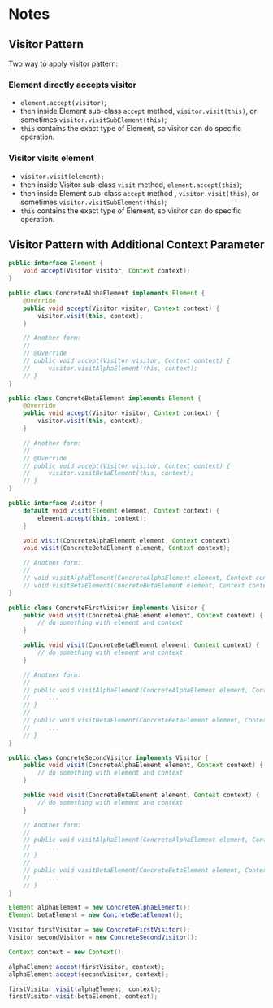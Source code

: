# Notes

## Visitor Pattern

Two way to apply visitor pattern:

### Element directly accepts visitor
- `element.accept(visitor)`;
- then inside Element sub-class `accept` method, `visitor.visit(this)`, or sometimes `visitor.visitSubElement(this)`;
- `this` contains the exact type of Element, so visitor can do specific operation.

### Visitor visits element
- `visitor.visit(element);`
- then inside Visitor sub-class `visit` method, `element.accept(this)`;
- then inside Element sub-class `accept` method , `visitor.visit(this)`, or sometimes `visitor.visitSubElement(this)`;
- `this` contains the exact type of Element, so visitor can do specific operation.

## Visitor Pattern with Additional Context Parameter
```java
public interface Element {
    void accept(Visitor visitor, Context context);
}

public class ConcreteAlphaElement implements Element {
    @Override
    public void accept(Visitor visitor, Context context) {
        visitor.visit(this, context);
    }

    // Another form:
    // 
    // @Override
    // public void accept(Visitor visitor, Context context) {
    //     visitor.visitAlphaElement(this, context);
    // }
}

public class ConcreteBetaElement implements Element {
    @Override
    public void accept(Visitor visitor, Context context) {
        visitor.visit(this, context);
    }

    // Another form:
    // 
    // @Override
    // public void accept(Visitor visitor, Context context) {
    //     visitor.visitBetaElement(this, context);
    // }
}
```

```java
public interface Visitor {
    default void visit(Element element, Context context) {
        element.accept(this, context);
    }

    void visit(ConcreteAlphaElement element, Context context);
    void visit(ConcreteBetaElement element, Context context);

    // Another form:
    //
    // void visitAlphaElement(ConcreteAlphaElement element, Context context);
    // void visitBetaElement(ConcreteBetaElement element, Context context);
}

public class ConcreteFirstVisitor implements Visitor {
    public void visit(ConcreteAlphaElement element, Context context) {
        // do something with element and context
    }

    public void visit(ConcreteBetaElement element, Context context) {
        // do something with element and context
    }

    // Another form:
    //
    // public void visitAlphaElement(ConcreteAlphaElement element, Context context) {
    //     ...
    // }
    //
    // public void visitBetaElement(ConcreteBetaElement element, Context context) {
    //     ...
    // }
}

public class ConcreteSecondVisitor implements Visitor {
    public void visit(ConcreteAlphaElement element, Context context) {
        // do something with element and context
    }

    public void visit(ConcreteBetaElement element, Context context) {
        // do something with element and context
    }

    // Another form:
    //
    // public void visitAlphaElement(ConcreteAlphaElement element, Context context) {
    //     ...
    // }
    //
    // public void visitBetaElement(ConcreteBetaElement element, Context context) {
    //     ...
    // }
}
```

```java
Element alphaElement = new ConcreteAlphaElement();
Element betaElement = new ConcreteBetaElement();

Visitor firstVisitor = new ConcreteFirstVisitor();
Visitor secondVisitor = new ConcreteSecondVisitor();

Context context = new Context();

alphaElement.accept(firstVisitor, context);
alphaElement.accept(secondVisitor, context);

firstVisitor.visit(alphaElement, context);
firstVisitor.visit(betaElement, context);
```
